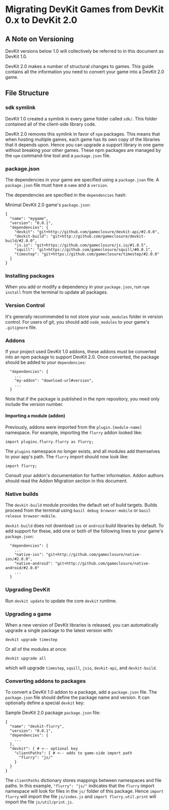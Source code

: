 Migrating DevKit Games from DevKit 0.x to DevKit 2.0
===

A Note on Versioning
---

DevKit versions below 1.0 will collectively be referred to in this document as DevKit 1.0.

DevKit 2.0 makes a number of structural changes to games.  This guide contains all the information you need to convert your game into a DevKit 2.0 game.

File Structure
---

### sdk symlink

DevKit 1.0 created a symlink in every game folder called `sdk/`.  This folder contained all of the client-side library code.

DevKit 2.0 removes this symlink in favor of `npm` packages.  This means that when hosting multiple games, each game has its own copy of the libraries that it depends upon.  Hence you can upgrade a support library in one game without breaking your other games.  These npm packages are managed by the `npm` command-line tool and a `package.json` file.

### package.json

The dependencies in your game are specified using a `package.json` file.  A `package.json` file must have a `name` and a `version`.

The dependencies are specified in the `dependencies` hash:

Minimal DevKit 2.0 game's `package.json`:
```
{
  "name": "mygame",
  "version": "0.0.1",
  "dependencies": {
    "devkit": "git+http://github.com/gameclosure/devkit-api/#2.0.0",
    "devkit-build": "git+http://github.com/gameclosure/devkit-build/#2.0.0",
    "js.io": "git+https://github.com/gameclosure/js.io/#1.0.5",
    "squill": "git+https://github.com/gameclosure/squill/#0.0.1",
    "timestep": "git+https://github.com/gameclosure/timestep/#2.0.0"
  }
}
```

### Installing packages

When you add or modify a dependency in your `package.json`, run `npm install` from the terminal to update all packages.

### Version Control

It's generally recommended to not store your `node_modules` folder in version control.  For users of git, you should add `node_modules` to your game's `.gitignore` file.

### Addons

If your project used DevKit 1.0 addons, these addons must be converted into an npm package to support DevKit 2.0.  Once converted, the package should be added to your `dependencies`:

```
  "dependencies": {
    ...
    "my-addon": "download-url#version",
    ...
  }
```

Note that if the package is published in the npm repository, you need only include the version number.

#### Importing a module (addon)

Previously, addons were imported from the `plugin.[module-name]` namespace.  For example, importing the `flurry` addon looked like:

```
import plugins.flurry.flurry as flurry;
```

The `plugins` namespace no longer exists, and all modules add themselves to your app's path.  The `flurry` import should now look like:

```
import flurry;
```

Consult your addon's documentation for further information.  Addon authors should read the Addon Migration section in this document.

### Native builds

The `devkit-build` module provides the default set of build targets.  Builds proceed from the terminal using `basil debug browser-mobile` or `basil release browser-mobile`.

`devkit-build` does not download `ios` or `android` build libraries by default.  To add support for these, add one or both of the following lines to your game's `package.json`:

```
  "dependencies": {
    ...
    "native-ios": "git+http://github.com/gameclosure/native-ios/#2.0.0",
    "native-android": "git+http://github.com/gameclosure/native-android/#2.0.0"
    ...
  }
```

### Upgrading DevKit

Run `devkit update` to update the core `devkit` runtime.

### Upgrading a game

When a new version of DevKit libraries is released, you can automatically upgrade a single package to the latest version with:

```
devkit upgrade timestep
```

Or all of the modules at once:
```
devkit upgrade all
```
which will upgrade `timestep`, `squill`, `jsio`, `devkit-api`, and `devkit-build`.

### Converting addons to packages

To convert a DevKit 1.0 addon to a package, add a `package.json` file.  The `package.json` file should define the package name and version.  It can optionally define a special `devkit` key:

Sample DevKit 2.0 package `package.json` file:
```
{
  "name": "devkit-flurry",
  "version": "0.0.1",
  "dependencies": {
    ...
  },
  "devkit": { # <-- optional key
    "clientPaths": { # <-- adds to game-side import path
      "flurry": "js/"
    }
  }
}
```

The `clientPaths` dictionary stores mappings between namespaces and file paths.  In this example, `"flurry": "js/"` indicates that the `flurry` import namespace will look for files in the `js/` folder of this package.  Hence `import flurry` will import the file `js/index.js` and `import flurry.util.print` will import the file `js/util/print.js`.

